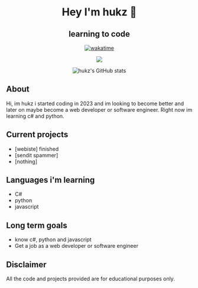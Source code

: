 <div align="center">

# Hey I'm hukz 👋
## learning to code

[![wakatime](https://wakatime.com/badge/user/828354db-eede-4c2f-b550-c60529069c64.svg)](https://wakatime.com/@Hukziscool)

<img src="https://discord.c99.nl/widget/theme-4/1073567429504008292.png"></img>

![hukz's GitHub stats](https://github-readme-stats-git-masterrstaa-rickstaa.vercel.app/api?username=spheredontfold&show_icons=true&theme=radical)

</div>

## About
Hi, im hukz i started coding in 2023 and im looking to become better and later on maybe become a web developer or software engineer. Right now im learning c# and python.

## Current projects
* [webiste] finished
* [sendit spammer]
* [nothing]

## Languages i'm learning
* C#
* python
* javascript

## Long term goals
* know c#, python and javascript
* Get a job as a web developer or software engineer

## Disclaimer
All the code and projects provided are for educational purposes only.
